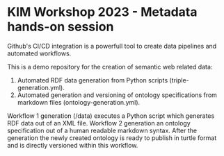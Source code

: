 # KIM Workshop 2023 - Metadata hands-on session

Github's CI/CD integration is a powerfull tool to create data pipelines and automated workflows.

This is a demo repository for the creation of semantic web related data:
1. Automated RDF data generation from Python scripts (triple-generation.yml).
2. Automated generation and versioning of ontology specifications from markdown files (ontology-generation.yml).

Workflow 1 generation (/data) executes a Python script which generates RDF data out of an XML file. Workflow 2 generation an ontology specification out of a human readable markdown syntax. After the generation the newly created ontology is ready to publish in turtle format and is directly versioned within this workflow.
